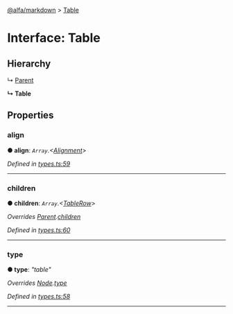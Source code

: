 [@alfa/markdown](../README.md) > [Table](../interfaces/table.md)

# Interface: Table

## Hierarchy

↳ [Parent](parent.md)

**↳ Table**

## Properties

<a id="align"></a>

### align

**● align**: _`Array`.<[Alignment](../#alignment)>_

_Defined in [types.ts:59](https://github.com/Siteimprove/alfa/blob/master/packages/markdown/src/types.ts#L59)_

---

<a id="children"></a>

### children

**● children**: _`Array`.<[TableRow](tablerow.md)>_

_Overrides [Parent](parent.md).[children](parent.md#children)_

_Defined in [types.ts:60](https://github.com/Siteimprove/alfa/blob/master/packages/markdown/src/types.ts#L60)_

---

<a id="type"></a>

### type

**● type**: _"table"_

_Overrides [Node](node.md).[type](node.md#type)_

_Defined in [types.ts:58](https://github.com/Siteimprove/alfa/blob/master/packages/markdown/src/types.ts#L58)_

---
